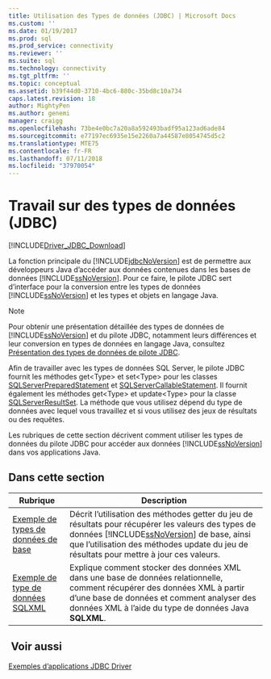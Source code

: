 ```yaml
---
title: Utilisation des Types de données (JDBC) | Microsoft Docs
ms.custom: ''
ms.date: 01/19/2017
ms.prod: sql
ms.prod_service: connectivity
ms.reviewer: ''
ms.suite: sql
ms.technology: connectivity
ms.tgt_pltfrm: ''
ms.topic: conceptual
ms.assetid: b39f44d0-3710-4bc6-880c-35bd8c10a734
caps.latest.revision: 18
author: MightyPen
ms.author: genemi
manager: craigg
ms.openlocfilehash: 73be4e0bc7a20a8a592493badf95a123ad6ade84
ms.sourcegitcommit: e77197ec6935e15e2260a7a44587e8054745d5c2
ms.translationtype: MTE75
ms.contentlocale: fr-FR
ms.lasthandoff: 07/11/2018
ms.locfileid: "37970054"
---
```

# <a name="working-with-data-types-jdbc"></a>Travail sur des types de données (JDBC)
[!INCLUDE[Driver_JDBC_Download](../../includes/driver_jdbc_download.md)]

  La fonction principale du [!INCLUDE[jdbcNoVersion](../../includes/jdbcnoversion_md.md)] est de permettre aux développeurs Java d’accéder aux données contenues dans les bases de données [!INCLUDE[ssNoVersion](../../includes/ssnoversion_md.md)]. Pour ce faire, le pilote JDBC sert d’interface pour la conversion entre les types de données [!INCLUDE[ssNoVersion](../../includes/ssnoversion_md.md)] et les types et objets en langage Java.  
  
> [!NOTE]  
>  Pour obtenir une présentation détaillée des types de données de [!INCLUDE[ssNoVersion](../../includes/ssnoversion_md.md)] et du pilote JDBC, notamment leurs différences et leur conversion en types de données en langage Java, consultez [Présentation des types de données de pilote JDBC](../../connect/jdbc/understanding-the-jdbc-driver-data-types.md).  
  
 Afin de travailler avec les types de données SQL Server, le pilote JDBC fournit les méthodes get\<Type> et set\<Type> pour les classes [SQLServerPreparedStatement](../../connect/jdbc/reference/sqlserverpreparedstatement-class.md) et [SQLServerCallableStatement](../../connect/jdbc/reference/sqlservercallablestatement-class.md). Il fournit également les méthodes get\<Type> et update\<Type> pour la classe [SQLServerResultSet](../../connect/jdbc/reference/sqlserverresultset-class.md). La méthode que vous utilisez dépend du type de données avec lequel vous travaillez et si vous utilisez des jeux de résultats ou des requêtes.  
  
 Les rubriques de cette section décrivent comment utiliser les types de données du pilote JDBC pour accéder aux données [!INCLUDE[ssNoVersion](../../includes/ssnoversion_md.md)] dans vos applications Java.  
  
## <a name="in-this-section"></a>Dans cette section  
  
|Rubrique|Description|  
|-----------|-----------------|  
|[Exemple de types de données de base](../../connect/jdbc/basic-data-types-sample.md)|Décrit l’utilisation des méthodes getter du jeu de résultats pour récupérer les valeurs des types de données [!INCLUDE[ssNoVersion](../../includes/ssnoversion_md.md)] de base, ainsi que l’utilisation des méthodes update du jeu de résultats pour mettre à jour ces valeurs.|  
|[Exemple de type de données SQLXML](../../connect/jdbc/sqlxml-data-type-sample.md)|Explique comment stocker des données XML dans une base de données relationnelle, comment récupérer des données XML à partir d’une base de données et comment analyser des données XML à l’aide du type de données Java **SQLXML**.|  
  
## <a name="see-also"></a> Voir aussi  
 [Exemples d’applications JDBC Driver](../../connect/jdbc/sample-jdbc-driver-applications.md)  
  
  
